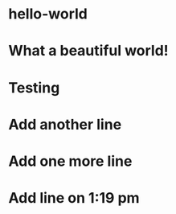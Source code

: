 # hello-world
# What a beautiful world!
# Testing
# Add another line
# Add one more line
# Add line on 1:19 pm